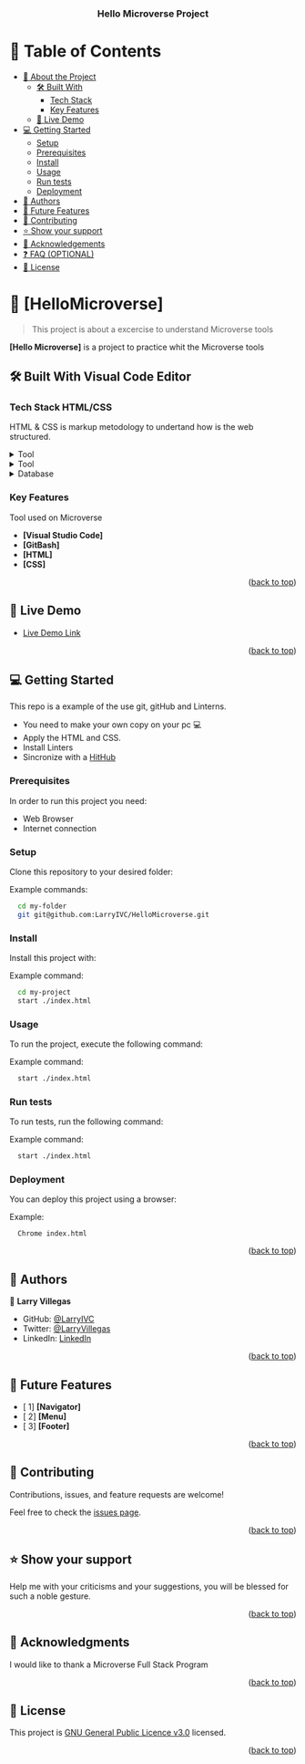 <a name="readme-top"></a>

<div align="center">
  <h3><b>Hello Microverse Project</b></h3>

</div>

# 📗 Table of Contents 

- [📖 About the Project](#about-project)
  - [🛠 Built With](#built-with)
    - [Tech Stack](#tech-stack)
    - [Key Features](#key-features)
  - [🚀 Live Demo](#live-demo)
- [💻 Getting Started](#getting-started)
  - [Setup](#setup)
  - [Prerequisites](#prerequisites)
  - [Install](#install)
  - [Usage](#usage)
  - [Run tests](#run-tests)
  - [Deployment](#triangular_flag_on_post-deployment)
- [👥 Authors](#authors)
- [🔭 Future Features](#future-features)
- [🤝 Contributing](#contributing)
- [⭐️ Show your support](#support)
- [🙏 Acknowledgements](#acknowledgements)
- [❓ FAQ (OPTIONAL)](#faq)
- [📝 License](#license)


# 📖 [HelloMicroverse] <a name="about-project"></a>

> This project is about a excercise to understand Microverse tools

**[Hello Microverse]** is a project to practice whit the Microverse tools

## 🛠 Built With <a name="built-with">Visual Code Editor</a>

### Tech Stack <a name="tech-stack">HTML/CSS</a>

HTML & CSS is markup metodology to undertand how is the web structured.

<details>
  <summary>Tool</summary>
  <ul>
    <li><a href="https://code.visualstudio.com/">Visual Code Editor</a></li>
  </ul>
</details>

<details>
  <summary>Tool</summary>
  <ul>
    <li><a href="https://www.w3.org/standards/">Client PC - Web Browser</a></li>
  </ul>
</details>

<details>
<summary>Database</summary>
  <ul>
    <li><a href="https://www.w3.org/standards/">No Database requiered</a></li>
  </ul>
</details>

### Key Features <a name="key-features"></a>

Tool used on Microverse

- **[Visual Studio Code]**
- **[GitBash]**
- **[HTML]**
- **[CSS]**

<p align="right">(<a href="#readme-top">back to top</a>)</p>

## 🚀 Live Demo <a name="live-demo"></a>

- [Live Demo Link](https://larryivc.github.io/HelloMicroverse/)

<p align="right">(<a href="#readme-top">back to top</a>)</p>

## 💻 Getting Started <a name="getting-started"></a>

This repo is a example of the use git, gitHub and Linterns.

  - You need to make your own copy on your pc 💻
  - Apply the HTML and CSS.
  - Install Linters
  - Sincronize with a <a href="https://github.com/">HitHub</a> 

### Prerequisites

In order to run this project you need:

  - Web Browser
  - Internet connection

### Setup

Clone this repository to your desired folder:

Example commands:

```sh
  cd my-folder
  git git@github.com:LarryIVC/HelloMicroverse.git
```
### Install

Install this project with:

Example command:

```sh
  cd my-project
  start ./index.html
```
### Usage

To run the project, execute the following command:

Example command:

```sh
  start ./index.html
```
### Run tests

To run tests, run the following command:

Example command:

```sh
  start ./index.html
```
### Deployment

You can deploy this project using a browser:

Example:

```
  Chrome index.html
```

<p align="right">(<a href="#readme-top">back to top</a>)</p>

<!-- AUTHORS -->

## 👥 Authors <a name="authors"></a>

👤 **Larry Villegas**

- GitHub: [@LarryIVC](https://github.com/LarryIVC)
- Twitter: [@LarryVillegas](https://twitter.com/LarryVillegas)
- LinkedIn: [LinkedIn](https://www.linkedin.com/in/larry-villegas-26216b259/)

<p align="right">(<a href="#readme-top">back to top</a>)</p>

<!-- FUTURE FEATURES -->

## 🔭 Future Features <a name="future-features"></a>

- [ 1] **[Navigator]**
- [ 2] **[Menu]**
- [ 3] **[Footer]**

<p align="right">(<a href="#readme-top">back to top</a>)</p>

<!-- CONTRIBUTING -->

## 🤝 Contributing <a name="contributing"></a>

Contributions, issues, and feature requests are welcome!

Feel free to check the [issues page](https://github.com/LarryIVC/HelloMicroverse/issues).

<p align="right">(<a href="#readme-top">back to top</a>)</p>

<!-- SUPPORT -->

## ⭐️ Show your support <a name="support"></a>

Help me with your criticisms and your suggestions, you will be blessed for such a noble gesture.

<p align="right">(<a href="#readme-top">back to top</a>)</p>

<!-- ACKNOWLEDGEMENTS -->

## 🙏 Acknowledgments <a name="acknowledgements"></a>

I would like to thank a Microverse Full Stack Program

<p align="right">(<a href="#readme-top">back to top</a>)</p>

<!-- LICENSE -->

## 📝 License <a name="license"></a>

This project is [GNU General Public Licence v3.0](./LICENSE.md) licensed.

<p align="right">(<a href="#readme-top">back to top</a>)</p>
